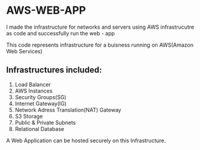 # AWS-WEB-APP
I made the infrastructure for networks and servers using AWS infrastrucutre as code and successfully run the web - app

This code represents infrastructure for a buisness running on AWS(Amazon Web Services)

## Infrastructures included:
1. Load Balancer
2. AWS Instances
3. Security Groups(SG)
4. Internet Gateway(IG)
5. Network Adress Translation(NAT) Gateway
6. S3 Storage
7. Public & Private Subnets
8. Relational Database

A Web Application can be hosted securely on this Infrastructure.
